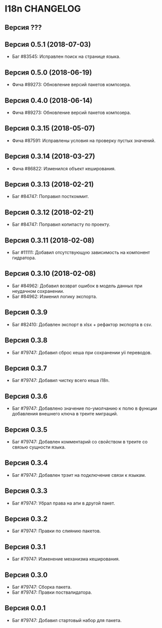 I18n CHANGELOG
====================


Версия ???
--------------------


Версия 0.5.1 (2018-07-03)
--------------------
 - Баг #83545: Исправлен поиск на странице языка.


Версия 0.5.0 (2018-06-19)
--------------------
 - Фича #89273: Обновление версий пакетов композера.


Версия 0.4.0 (2018-06-14)
--------------------
 - Фича #89273: Обновление версий пакетов композера.


Версия 0.3.15 (2018-05-07)
--------------------
 - Фича #87591: Исправлены условия на проверку пустых значений.


Версия 0.3.14 (2018-03-27)
--------------------
 - Фича #86822: Изменился объект кеширования.


Версия 0.3.13 (2018-02-21)
--------------------
 - Баг #84747: Поправил посткоммит.


Версия 0.3.12 (2018-02-21)
--------------------
 - Баг #84747: Поправил копипасту по проекту.


Версия 0.3.11 (2018-02-08)
--------------------
 - Баг #11111: Добавил отсутствующую зависимость на компонент гидратора.


Версия 0.3.10 (2018-02-08)
--------------------
 - Баг #84962: Добавил возврат ошибок в модель данных при неудачном сохранении.
 - Баг #84962: Изменил логику экспорта.


Версия 0.3.9
--------------------
 - Баг #82410: Добавлен экспорт в xlsx + рефактор экспорта в csv.


Версия 0.3.8
--------------------
 - Баг #79747: Добавил сброс кеша при сохранении yii переводов.


Версия 0.3.7
--------------------
 - Баг #79747: Добавил чистку всего кеша i18n.


Версия 0.3.6
--------------------
 - Баг #79747: Добавлено значение по-умолчанию к полю в функции добавления внешнего ключа в треите миграций.


Версия 0.3.5
--------------------
 - Баг #79747: Добавлен комментарий со свойством в треите со связью сущности языка.


Версия 0.3.4
--------------------
 - Баг #79747: Добавлен трэит на подключение связи к языкам.


Версия 0.3.3
--------------------
 - Баг #79747: Убрал права на апи в другой пакет.


Версия 0.3.2
--------------------
 - Баг #79747: Правки по слиянию пакетов.


Версия 0.3.1
--------------------
 - Баг #79747: Изменение механизма кеширования.


Версия 0.3.0
--------------------
 - Баг #79747: Сборка пакета.
 - Баг #79747: Правки поствалидатора.


Версия 0.0.1
--------------------
 - Баг #79747: Добавил стартовый набор для пакета.
